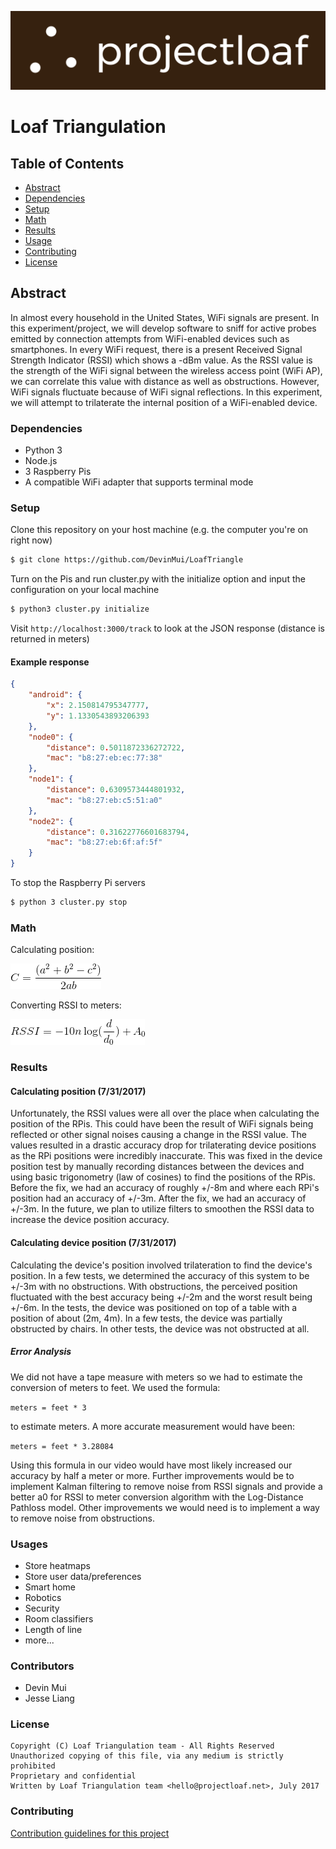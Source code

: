 [![Logo](brownbg.png)](http://www.projectloaf.net)

# Loaf Triangulation

## Table of Contents

* [Abstract](#abstract)
* [Dependencies](#dependencies)
* [Setup](#setup)
* [Math](#math)
* [Results](#results)
* [Usage](#usage)
* [Contributing](#Contributing)
* [License](#license)

## Abstract

In almost every household in the United States, WiFi signals are present. In this experiment/project, we will develop software to sniff for active probes emitted by connection attempts from WiFi-enabled devices such as smartphones. In every WiFi request, there is a present Received Signal Strength Indicator (RSSI) which shows a -dBm value. As the RSSI value is the strength of the WiFi signal between the wireless access point (WiFi AP), we can correlate this value with distance as well as obstructions. However, WiFi signals fluctuate because of WiFi signal reflections. In this experiment, we will attempt to trilaterate the internal position of a WiFi-enabled device.

### Dependencies

* Python 3
* Node.js
* 3 Raspberry Pis
* A compatible WiFi adapter that supports terminal mode

### Setup

Clone this repository on your host machine (e.g. the computer you're on right now)

```bash
$ git clone https://github.com/DevinMui/LoafTriangle
```

Turn on the Pis and run cluster.py with the initialize option and input the configuration on your local machine

```bash
$ python3 cluster.py initialize
```

Visit `http://localhost:3000/track` to look at the JSON response (distance is returned in meters)

#### Example response

```json
{
    "android": {
        "x": 2.150814795347777,
        "y": 1.1330543893206393
    },
    "node0": {
        "distance": 0.5011872336272722,
        "mac": "b8:27:eb:ec:77:38"
    },
    "node1": {
        "distance": 0.6309573444801932,
        "mac": "b8:27:eb:c5:51:a0"
    },
    "node2": {
        "distance": 0.31622776601683794,
        "mac": "b8:27:eb:6f:af:5f"
    }
}
```

To stop the Raspberry Pi servers

```bash
$ python 3 cluster.py stop
```

### Math

Calculating position:

[![The Law of Cosines](lawofCosines.gif)](lawofCosines.gif)

Converting RSSI to meters:

[![Log Distance Pathloss Model](logDistancePathlossModel.gif)](logDistancePathlossModel.gif)

### Results

#### Calculating position (7/31/2017)

Unfortunately, the RSSI values were all over the place when calculating the position of the RPis. This could have been the result of WiFi signals being reflected or other signal noises causing a change in the RSSI value. The values resulted in a drastic accuracy drop for trilaterating device positions as the RPi positions were incredibly inaccurate. This was fixed in the device position test by manually recording distances between the devices and using basic trigonometry (law of cosines) to find the positions of the RPis. Before the fix, we had an accuracy of roughly +/-8m and where each RPi's position had an accuracy of +/-3m. After the fix, we had an accuracy of +/-3m. In the future, we plan to utilize filters to smoothen the RSSI data to increase the device position accuracy.

#### Calculating device position (7/31/2017)

Calculating the device's position involved trilateration to find the device's position. In a few tests, we determined the accuracy of this system to be +/-3m with no obstructions. With obstructions, the perceived position fluctuated with the best accuracy being +/-2m and the worst result being +/-6m. In the tests, the device was positioned on top of a table with a position of about (2m, 4m). In a few tests, the device was partially obstructed by chairs. In other tests, the device was not obstructed at all. 

##### Error Analysis

We did not have a tape measure with meters so we had to estimate the conversion of meters to feet. We used the formula:

`meters = feet * 3`

to estimate meters. A more accurate measurement would have been:

`meters = feet * 3.28084`

Using this formula in our video would have most likely increased our accuracy by half a meter or more. Further improvements would be to implement Kalman filtering to remove noise from RSSI signals and provide a better a0 for RSSI to meter conversion algorithm with the Log-Distance Pathloss model. Other improvements we would need is to implement a way to remove noise from obstructions.

### Usages

* Store heatmaps
* Store user data/preferences
* Smart home
* Robotics
* Security
* Room classifiers
* Length of line
* more...

### Contributors

* Devin Mui
* Jesse Liang

### License

```
Copyright (C) Loaf Triangulation team - All Rights Reserved
Unauthorized copying of this file, via any medium is strictly prohibited
Proprietary and confidential
Written by Loaf Triangulation team <hello@projectloaf.net>, July 2017
```

### Contributing

[Contribution guidelines for this project](CONTRIBUTING.md)